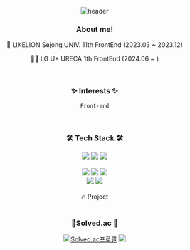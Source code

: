 <div align="center">

![header](https://capsule-render.vercel.app/api?type=wave&color=365AA1&height=200&section=header&text=Kyungwon%20Jeon&fontSize=80&fontColor=b0c4de)

### About me!
<div>
🦁 LIKELION Sejong UNIV. 11th FrontEnd (2023.03 ~ 2023.12)

👨‍💻 LG U+ URECA 1th FrontEnd (2024.06 ~ )  

</div>

<br>

### ✨ Interests ✨
`Front-end`


<br>

### 🛠 Tech Stack 🛠
<div>
<img src="https://img.shields.io/badge/C-A8B9CC?style=flat&logo=C&logoColor=white">
<img src="https://img.shields.io/badge/Python-3766AB?style=flat&logo=Python&logoColor=white">
<img src="https://img.shields.io/badge/Java-007396?style=flat&logo=java&logoColor=white">
</div>

<br>

<div>
<img src="https://img.shields.io/badge/HTML5-E34F26?style=flat&logo=html5&logoColor=white">
<img src="https://img.shields.io/badge/CSS3-1572B6?style=flat&logo=css3&logoColor=white">
<img src="https://img.shields.io/badge/Javascript-ffb13b?style=flat&logo=javascript&logoColor=white">
</div>
<div>
<img src="https://img.shields.io/badge/React-61DAFB?style=flat&logo=React&logoColor=black"/>
<img src="https://img.shields.io/badge/styled--components-DB7093?style=flat&logo=styled-components&logoColor=ffd35b" />
</div>
  
<br>

<summary>🔥  Project</summary><br>


### 🌟Solved.ac 🌟
[![Solved.ac프로필](http://mazassumnida.wtf/api/v2/generate_badge?boj=peterjkw)](https://solved.ac/peterjkw)
<a href="https://solved.ac/peterjkw"><img src="http://mazandi.herokuapp.com/api?handle=peterjkw&theme=warm"/></a>
